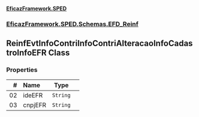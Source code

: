 #### [EficazFramework.SPED](EficazFrameworkSPED.md 'EficazFramework SPED')
### [EficazFramework.SPED.Schemas.EFD_Reinf](EficazFramework.SPED.Schemas.EFD_Reinf.md 'EficazFramework.SPED.Schemas.EFD_Reinf')

## ReinfEvtInfoContriInfoContriAlteracaoInfoCadastroInfoEFR Class
### Properties

| # | Name | Type | |
| ---: | :--- | :---: | :--- |
| 02 | ideEFR | `String` |  |
| 03 | cnpjEFR | `String` |  |
